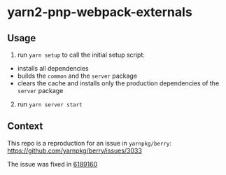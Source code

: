 # yarn2-pnp-webpack-externals

## Usage

1. run `yarn setup` to call the initial setup script:
- installs all dependencies
- builds the `common` and the `server` package
- clears the cache and installs only the production dependencies of the `server` package

2. run `yarn server start`

## Context

This repo is a reproduction for an issue in `yarnpkg/berry`: https://github.com/yarnpkg/berry/issues/3033

The issue was fixed in [6189160](https://github.com/unzico/yarn2-pnp-webpack-externals/commit/6189160726344ebf2619f6f75dddb6bc72f6266c#diff-198b4421243dee93527b6ca752ea44a27b290dbc240c9fbbc09ccbe487e98c94)